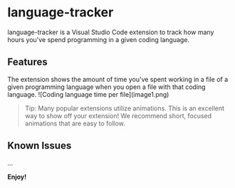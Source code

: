 # language-tracker

language-tracker is a Visual Studio Code extension to track how many hours you've spend programming in a given coding language.

## Features
The extension shows the amount of time you've spent working in a file of a given programming language when you open a file with that coding language.
\!\[Coding language time per file\]\(image1.png\)

> Tip: Many popular extensions utilize animations. This is an excellent way to show off your extension! We recommend short, focused animations that are easy to follow.

## Known Issues

...

**Enjoy!**
